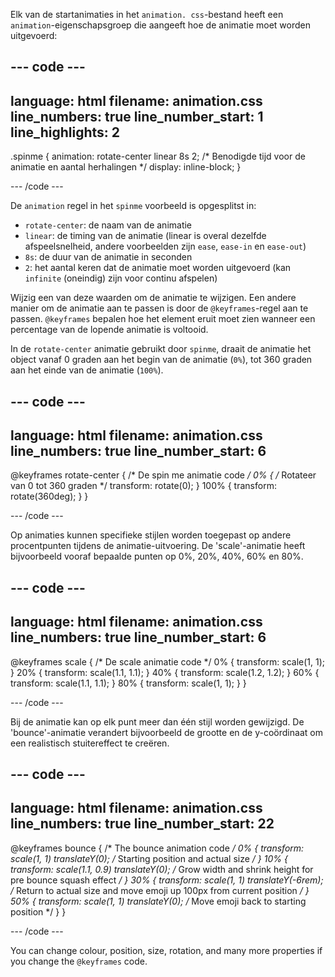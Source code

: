 Elk van de startanimaties in het `animation. css`-bestand heeft een `animation`-eigenschapsgroep die aangeeft hoe de animatie moet worden uitgevoerd:

## --- code ---

language: html
filename: animation.css
line_numbers: true
line_number_start: 1
line_highlights: 2
-------------------------------------------------------

.spinme {
animation: rotate-center linear 8s 2; /\* Benodigde tijd voor de animatie en aantal herhalingen \*/
display: inline-block;
}

\--- /code ---

De `animation` regel in het `spinme` voorbeeld is opgesplitst in:

- `rotate-center`: de naam van de animatie
- `linear`: de timing van de animatie (linear is overal dezelfde afspeelsnelheid, andere voorbeelden zijn `ease`, `ease-in` en `ease-out`)
- `8s`: de duur van de animatie in seconden
- `2`: het aantal keren dat de animatie moet worden uitgevoerd (kan `infinite` (oneindig) zijn voor continu afspelen)

Wijzig een van deze waarden om de animatie te wijzigen. Een andere manier om de animatie aan te passen is door de `@keyframes`-regel aan te passen.  `@keyframes` bepalen hoe het element eruit moet zien wanneer een percentage van de lopende animatie is voltooid.

In de `rotate-center` animatie gebruikt door `spinme`, draait de animatie het object vanaf 0 graden aan het begin van de animatie (`0%`), tot 360 graden aan het einde van de animatie (`100%`).

## --- code ---

language: html
filename: animation.css
line_numbers: true
line_number_start: 6
------------------------------------------------------------------------------

@keyframes rotate-center {
/\* De spin me animatie code _/
0% { /_ Rotateer van 0 tot 360 graden \*/
transform: rotate(0);
}
100% {
transform: rotate(360deg);
}
}

\--- /code ---

Op animaties kunnen specifieke stijlen worden toegepast op andere procentpunten tijdens de animatie-uitvoering. De 'scale'-animatie heeft bijvoorbeeld vooraf bepaalde punten op 0%, 20%, 40%, 60% en 80%.

## --- code ---

language: html
filename: animation.css
line_numbers: true
line_number_start: 6
------------------------------------------------------------------------------

@keyframes scale {
/\* De scale animatie code \*/
0% {
transform: scale(1, 1);
}
20% {
transform: scale(1.1, 1.1);
}
40% {
transform: scale(1.2, 1.2);
}
60% {
transform: scale(1.1, 1.1);
}
80% {
transform: scale(1, 1);
}
}

\--- /code ---

Bij de animatie kan op elk punt meer dan één stijl worden gewijzigd. De 'bounce'-animatie verandert bijvoorbeeld de grootte en de y-coördinaat om een realistisch stuitereffect te creëren.

## --- code ---

language: html
filename: animation.css
line_numbers: true
line_number_start: 22
-------------------------------------------------------------------------------

@keyframes bounce {
/\* The bounce animation code _/
0% {
transform: scale(1, 1) translateY(0); /_ Starting position and actual size _/
}
10% {
transform: scale(1.1, 0.9) translateY(0); /_ Grow width and shrink height for pre bounce squash effect _/
}
30% {
transform: scale(1, 1) translateY(-6rem); /_ Return to actual size and move emoji up 100px from current position _/
}
50% {
transform: scale(1, 1) translateY(0); /_ Move emoji back to starting position \*/
}
}

\--- /code ---

You can change colour, position, size, rotation, and many more properties if you change the `@keyframes` code.
